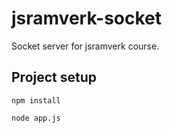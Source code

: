 # jsramverk-socket
Socket server for jsramverk course.

## Project setup
```
npm install
```

```
node app.js
```
